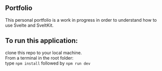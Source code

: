 ## Portfolio  
This personal portfolio is a work in progress in order to understand how to use Svelte and SveltKit.

## To run this application:  
clone this repo to your local machine.  
From a terminal in the root folder:  
type ```npm install``` followed by ```npm run dev```
